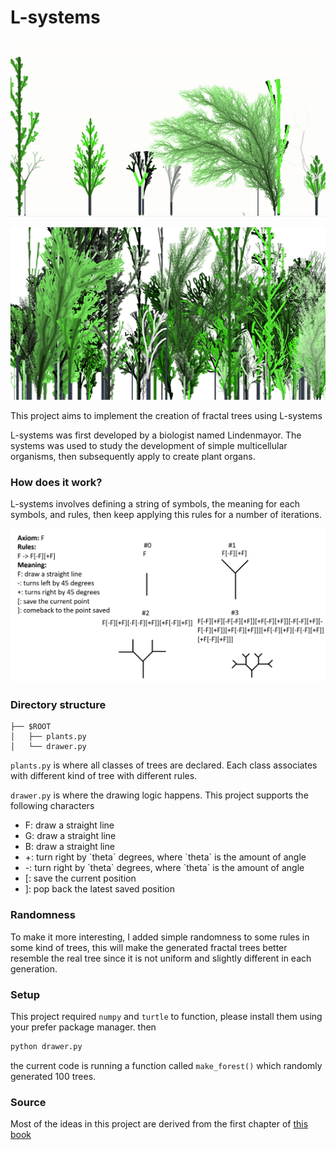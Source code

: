 # L-systems

![thumbnail gif](fractral_tree.gif "fractral tree")

![thumbnail](thumbnail.png "thumbnail")



This project aims to implement the creation of fractal trees using L-systems

L-systems was first developed by a biologist named Lindenmayor. The systems was used to study the development of simple multicellular organisms, then subsequently apply to create plant organs.

### How does it work?
L-systems involves defining a string of symbols, the meaning for each symbols, and rules, then keep applying this rules for a number of iterations. 

![fractal tree example](fractal_tree_example.png "fractral tree example")

### Directory structure
```
├── $ROOT
│   ├── plants.py
│   └── drawer.py
```

`plants.py` is where all classes of trees are declared. Each class associates with different kind of tree with different rules.

`drawer.py` is where the drawing logic happens. This project supports the following characters
<ul>
  <li>F: draw a straight line</li>
  <li>G: draw a straight line</li>
  <li>B: draw a straight line</li>
  <li>+: turn right by `theta` degrees, where `theta` is the amount of angle</li>
  <li>-: turn right by `theta` degrees, where `theta` is the amount of angle</li>
  <li>[: save the current position</li>
  <li>]: pop back the latest saved position</li>
</ul>

### Randomness
To make it more interesting, I added simple randomness to some rules in some kind of trees, this will make the generated fractal trees better resemble the real tree since it is not uniform and slightly different in each generation. 

### Setup
This project required `numpy` and `turtle` to function, please install them using your prefer package manager.
 then
```zsh
python drawer.py
```
the current code is running a function called `make_forest()` which randomly generated 100 trees.

### Source
Most of the ideas in this project are derived from the first chapter of 
[this book](http://algorithmicbotany.org/papers/abop/abop.pdf)
